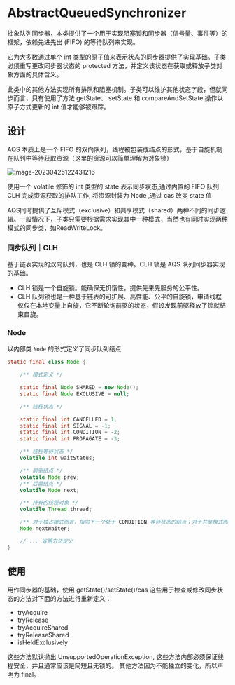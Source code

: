 #  AbstractQueuedSynchronizer 

抽象队列同步器，本类提供了一个用于实现阻塞锁和同步器（信号量、事件等）的框架，依赖先进先出 (FIFO) 的等待队列来实现。

它为大多数通过单个 int 类型的原子值来表示状态的同步器提供了实现基础。子类必须重写更改同步器状态的 protected 方法，并定义该状态在获取或释放子类对象方面的具体含义。

此类中的其他方法实现所有排队和阻塞机制。子类可以维护其他状态字段，但就同步而言，只有使用了方法 getState、 setState 和 compareAndSetState 操作以原子方式更新的 int 值才能够被跟踪。



## 设计

AQS 本质上是一个 FIFO 的双向队列，线程被包装成结点的形式，基于自旋机制在队列中等待获取资源（这里的资源可以简单理解为对象锁）

![image-20230425122431216](https://cdn.jsdelivr.net/gh/AubreyKuang/pictures@main/blog/image-20230425122431216.png)

使用一个 volatile 修饰的 int 类型的 state 表示同步状态,通过内置的 FIFO 队列 CLH 完成资源获取的排队工作, 将资源封装为 Node ,通过 cas 改变 state 值

AQS同时提供了互斥模式（exclusive）和共享模式（shared）两种不同的同步逻辑。一般情况下，子类只需要根据需求实现其中一种模式，当然也有同时实现两种模式的同步类，如ReadWriteLock。



### 同步队列｜CLH

基于链表实现的双向队列，也是 CLH 锁的变种。CLH 锁是 AQS 队列同步器实现的基础。

- CLH 锁是一个自旋锁。能确保无饥饿性。提供先来先服务的公平性。
- CLH 队列锁也是一种基于链表的可扩展、高性能、公平的自旋锁，申请线程仅仅在本地变量上自旋，它不断轮询前驱的状态，假设发现前驱释放了锁就结束自旋。



### Node

以内部类 `Node` 的形式定义了同步队列结点

```java
static final class Node {

    /** 模式定义 */

    static final Node SHARED = new Node();
    static final Node EXCLUSIVE = null;

    /** 线程状态 */

    static final int CANCELLED = 1;
    static final int SIGNAL = -1;
    static final int CONDITION = -2;
    static final int PROPAGATE = -3;

    /** 线程等待状态 */
    volatile int waitStatus;

    /** 前驱结点 */
    volatile Node prev;
    /** 后置结点 */
    volatile Node next;

    /** 持有的线程对象 */
    volatile Thread thread;

    /** 对于独占模式而言，指向下一个处于 CONDITION 等待状态的结点；对于共享模式而言，则为 SHARED 结点 */
    Node nextWaiter;

    // ... 省略方法定义
}
```





## 使用

用作同步器的基础，使用 getState()/setState()/cas 这些用于检查或修改同步状态的方法对下面的方法进行重新定义：

- tryAcquire
- tryRelease
- tryAcquireShared
- tryReleaseShared
- isHeldExclusively

这些方法默认抛出 UnsupportedOperationException, 这些方法内部必须保证线程安全，并且通常应该是简短且无锁的。 其他方法因为不能独立的变化，所以声明为 final。